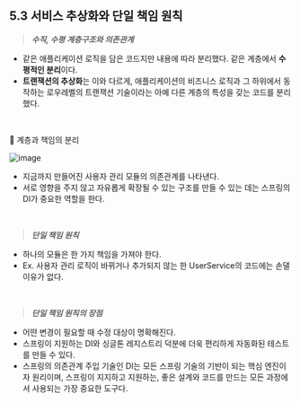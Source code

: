 ## 5.3 서비스 추상화와 단일 책임 원칙

> ***수직, 수평 계층구조와 의존관계***

- 같은 애플리케이션 로직을 담은 코드지만 내용에 따라 분리했다. 같은 계층에서 **수평적인 분리**이다.
- **트랜잭션의 추상화**는 이와 다르게, 애플리케이션의 비즈니스 로직과 그 하위에서 동작하는 로우레벨의 트랜잭션 기술이라는 아예 다른 계층의 특성을 갖는 코드를 분리했다.

<br/>

🔽 계층과 책임의 분리

![image](https://github.com/Team-Sopetit/server-spring-study/assets/55437339/4d7fbf20-ada0-420d-9e74-5277371ea0f3)

- 지금까지 만들어진 사용자 관리 모듈의 의존관계를 나타낸다.
- 서로 영향을 주지 않고 자유롭게 확장될 수 있는 구조를 만들 수 있는 데는 스프링의 DI가 중요한 역할을 한다.

<br/>

> ***단일 책임 원칙***

- 하나의 모듈은 한 가지 책임을 가져야 한다.
- Ex. 사용자 관리 로직이 바뀌거나 추가되지 않는 한 UserService의 코드에는 손댈 이유가 없다.

<br/>

> ***단일 책임 원칙의 장점***

- 어떤 변경이 필요할 때 수정 대상이 명확해진다.
- 스프링이 지원하는 DI와 싱글톤 레지스트리 덕분에 더욱 편리하게 자동화된 테스트를 만들 수 있다.
- 스프링의 의존관계 주입 기술인 DI는 모든 스프링 기술의 기반이 되는 핵심 엔진이자 원리이며, 스프링이 지지하고 지원하는, 좋은 설계와 코드를 만드는 모든 과정에서 사용되는 가장 중요한 도구다.
